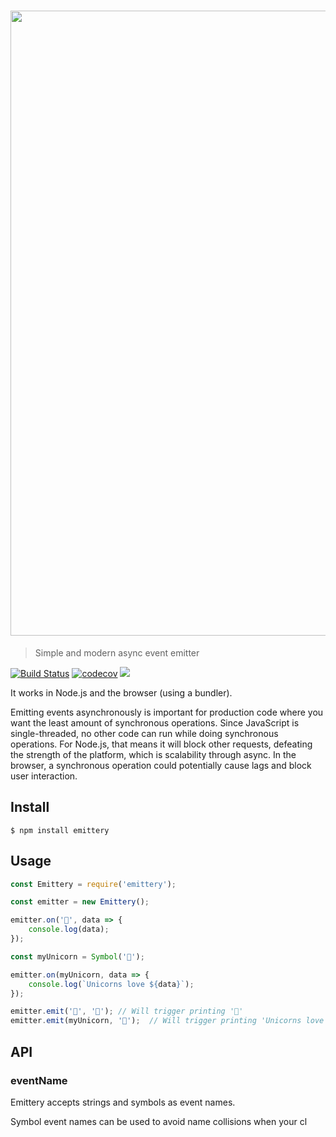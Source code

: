 # <img src="media/header.png" width="1000">

> Simple and modern async event emitter

[![Build Status](https://travis-ci.org/sindresorhus/emittery.svg?branch=master)](https://travis-ci.org/sindresorhus/emittery) [![codecov](https://codecov.io/gh/sindresorhus/emittery/branch/master/graph/badge.svg)](https://codecov.io/gh/sindresorhus/emittery) [![](https://badgen.net/bundlephobia/minzip/emittery)](https://bundlephobia.com/result?p=emittery)

It works in Node.js and the browser (using a bundler).

Emitting events asynchronously is important for production code where you want the least amount of synchronous operations. Since JavaScript is single-threaded, no other code can run while doing synchronous operations. For Node.js, that means it will block other requests, defeating the strength of the platform, which is scalability through async. In the browser, a synchronous operation could potentially cause lags and block user interaction.

## Install

```
$ npm install emittery
```

## Usage

```js
const Emittery = require('emittery');

const emitter = new Emittery();

emitter.on('🦄', data => {
	console.log(data);
});

const myUnicorn = Symbol('🦄');

emitter.on(myUnicorn, data => {
	console.log(`Unicorns love ${data}`);
});

emitter.emit('🦄', '🌈'); // Will trigger printing '🌈'
emitter.emit(myUnicorn, '🦋');  // Will trigger printing 'Unicorns love 🦋'
```

## API

### eventName

Emittery accepts strings and symbols as event names.

Symbol event names can be used to avoid name collisions when your cl